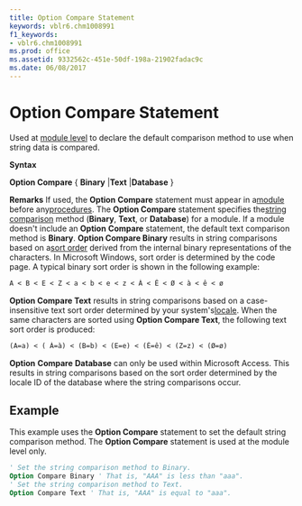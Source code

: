 ```yaml
---
title: Option Compare Statement
keywords: vblr6.chm1008991
f1_keywords:
- vblr6.chm1008991
ms.prod: office
ms.assetid: 9332562c-451e-50df-198a-21902fadac9c
ms.date: 06/08/2017
---
```



# Option Compare Statement

Used at [module level](../../Glossary/vbe-glossary.md) to declare the default comparison method to use when string data is compared.

 **Syntax**

 **Option Compare** { **Binary** |**Text** |**Database** }

 **Remarks**
If used, the  **Option** **Compare** statement must appear in a[module](../../Glossary/vbe-glossary.md) before any[procedures](../../Glossary/vbe-glossary.md).
The  **Option Compare** statement specifies the[string comparison](../../Glossary/vbe-glossary.md) method (**Binary**, **Text**, or **Database**) for a module. If a module doesn't include an **Option** **Compare** statement, the default text comparison method is **Binary**.
 **Option Compare Binary** results in string comparisons based on a[sort order](../../Glossary/vbe-glossary.md) derived from the internal binary representations of the characters. In Microsoft Windows, sort order is determined by the code page. A typical binary sort order is shown in the following example:



```vb
A < B < E < Z < a < b < e < z < À < Ê < Ø < à < ê < ø 

```

 **Option Compare Text** results in string comparisons based on a case-insensitive text sort order determined by your system's[locale](../../Glossary/vbe-glossary.md). When the same characters are sorted using  **Option Compare Text**, the following text sort order is produced:



```vb
(A=a) < ( À=à) < (B=b) < (E=e) < (Ê=ê) < (Z=z) < (Ø=ø) 

```

 **Option** **Compare** **Database** can only be used within Microsoft Access. This results in string comparisons based on the sort order determined by the locale ID of the database where the string comparisons occur.

## Example

This example uses the  **Option Compare** statement to set the default string comparison method. The **Option Compare** statement is used at the module level only.


```vb
' Set the string comparison method to Binary. 
Option Compare Binary ' That is, "AAA" is less than "aaa". 
' Set the string comparison method to Text. 
Option Compare Text ' That is, "AAA" is equal to "aaa". 

```


